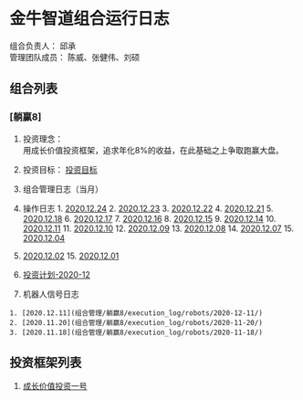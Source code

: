 # 金牛智道组合运行日志
组合负责人： 邱承  
管理团队成员： 陈威、张健伟、刘硕

## 组合列表
### [躺赢8]
1. 投资理念：  
用成长价值投资框架，追求年化8%的收益，在此基础之上争取跑赢大盘。  
2. 投资目标：
[投资目标](组合管理/躺赢8/target.md)  
3. 组合管理日志（当月）
  1. 操作日志
    1. [2020.12.24](组合管理/躺赢8/execution_log/operations/2020-12-24.md)
    2. [2020.12.23](组合管理/躺赢8/execution_log/operations/2020-12-23.md)
    3. [2020.12.22](组合管理/躺赢8/execution_log/operations/2020-12-22.md)
    4. [2020.12.21](组合管理/躺赢8/execution_log/operations/2020-12-21.md)
    5. [2020.12.18](组合管理/躺赢8/execution_log/operations/2020-12-18.md)
    6. [2020.12.17](组合管理/躺赢8/execution_log/operations/2020-12-17.md)
    7. [2020.12.16](组合管理/躺赢8/execution_log/operations/2020-12-16.md)
    8. [2020.12.15](组合管理/躺赢8/execution_log/operations/2020-12-15.md)
    9. [2020.12.14](组合管理/躺赢8/execution_log/operations/2020-12-14.md)
    10. [2020.12.11](组合管理/躺赢8/execution_log/operations/2020-12-11.md)
    11. [2020.12.10](组合管理/躺赢8/execution_log/operations/2020-12-10.md)
    12. [2020.12.09](组合管理/躺赢8/execution_log/operations/2020-12-09.md)
    13. [2020.12.08](组合管理/躺赢8/execution_log/operations/2020-12-08.md)
    14. [2020.12.07](组合管理/躺赢8/execution_log/operations/2020-12-07/)
    15. [2020.12.04](组合管理/躺赢8/execution_log/operations/2020-12-04/)
14. [2020.12.02](组合管理/躺赢8/execution_log/operations/2020-12-02/)
    15. [2020.12.01](组合管理/躺赢8/execution_log/operations/2020-12-01/)
  16. [投资计划-2020-12](组合管理/躺赢8/execution_log/operations/2020-12-投资计划.md)
    
  2. 机器人信号日志
  
    1. [2020.12.11](组合管理/躺赢8/execution_log/robots/2020-12-11/)
    2. [2020.11.20](组合管理/躺赢8/execution_log/robots/2020-11-20/)
    3. [2020.11.18](组合管理/躺赢8/execution_log/robots/2020-11-18/)


## 投资框架列表

1. [成长价值投资一号](投资框架/成长价值投资一号/framework)


